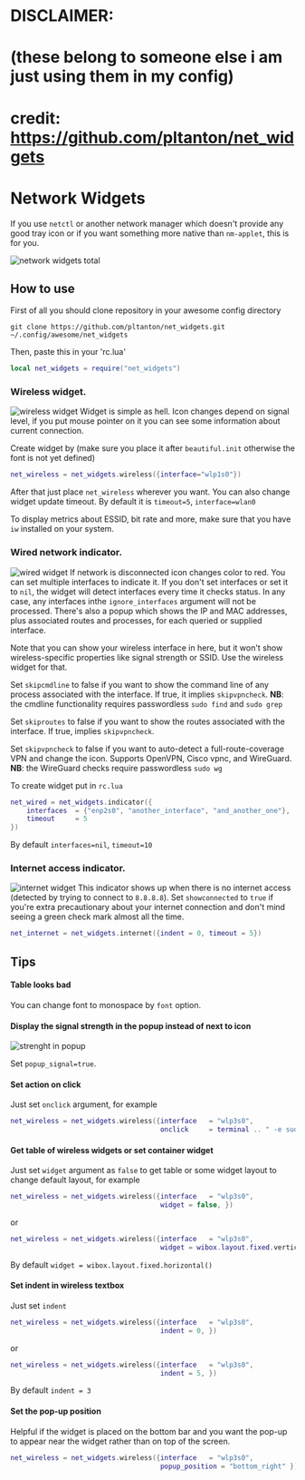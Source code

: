 # DISCLAIMER:
# (these belong to someone else i am just using them in my config)

# credit: https://github.com/pltanton/net_widgets

# Network Widgets
If you use `netctl` or another network manager which doesn't provide any good tray icon or if you want something more native than `nm-applet`, this is for you.

![network widgets total](https://dl.dropbox.com/s/i3aljidy8l6v6mh/net_widgets_total.png?dl=0)
## How to use
First of all you should clone repository in your awesome config directory
```
git clone https://github.com/pltanton/net_widgets.git ~/.config/awesome/net_widgets
```
Then, paste this in your 'rc.lua'
```Lua
local net_widgets = require("net_widgets")
```
### Wireless widget.
![wireless widget](https://dl.dropbox.com/s/737pn4mdwv7x79g/wireless_widget.png)
Widget is simple as hell. Icon changes depend on signal level, if you put mouse pointer on it you can see some information about current connection.

Create widget by (make sure you place it after `beautiful.init` otherwise the font is not yet defined)
```Lua
net_wireless = net_widgets.wireless({interface="wlp1s0"})
```
After that just place `net_wireless` wherever you want. You can also change widget update timeout. By default it is `timeout=5`, `interface=wlan0`

To display metrics about ESSID, bit rate and more, make sure that you have `iw` installed on your system.

### Wired network indicator.
![wired widget](https://dl.dropbox.com/s/5hg1bo41luelzob/wired_icon.png)
If network is disconnected icon changes color to red. You can set multiple interfaces to indicate it. If you don't set interfaces or set it to `nil`, the widget will detect interfaces every time it checks status. In any case, any interfaces inthe `ignore_interfaces` argument will not be processed. There's also a popup which shows the IP and MAC addresses, plus associated routes and processes, for each queried or supplied interface.

Note that you can show your wireless interface in here, but it won't show wireless-specific properties like signal strength or SSID. Use the wireless widget for that.

Set `skipcmdline` to false if you want to show the command line of any process associated with the interface.  If true, it implies `skipvpncheck`.  **NB**: the cmdline functionality requires passwordless `sudo find` and `sudo grep`

Set `skiproutes` to false if you want to show the routes associated with the interface.  If true, implies `skipvpncheck`.

Set `skipvpncheck` to false if you want to auto-detect a full-route-coverage VPN and change the icon.  Supports OpenVPN, Cisco vpnc, and WireGuard.  **NB**: the WireGuard checks require passwordless `sudo wg`

To create widget put in `rc.lua`
```Lua
net_wired = net_widgets.indicator({
    interfaces  = {"enp2s0", "another_interface", "and_another_one"},
    timeout     = 5
})
```

By default `interfaces=nil`, `timeout=10`

### Internet access indicator.
<!---
http://imgur.com/a/eGP65
-->
![internet widget](http://i.imgur.com/tdJjvPM.png)
This indicator shows up when there is no internet access (detected by trying to connect to `8.8.8.8`). Set `showconnected` to `true` if you're extra precautionary about your internet connection and don't mind seeing a green check mark almost all the time.
```Lua
net_internet = net_widgets.internet({indent = 0, timeout = 5})
```

## Tips
#### Table looks bad
You can change font to monospace by `font` option.

#### Display the signal strength in the popup instead of next to icon
![strenght in popup](https://cloud.githubusercontent.com/assets/23966/6146605/a8eba74c-b1bc-11e4-826a-9468edf18009.png)

Set `popup_signal=true`.

#### Set action on click
Just set `onclick` argument, for example

```Lua
net_wireless = net_widgets.wireless({interface   = "wlp3s0", 
                                     onclick     = terminal .. " -e sudo wifi-menu" }) 
```


#### Get table of wireless widgets or set container widget
Just set `widget` argument as `false`  to get table or some widget layout to change default layout, for example

```Lua
net_wireless = net_widgets.wireless({interface   = "wlp3s0", 
                                     widget = false, }) 
```

or

```Lua
net_wireless = net_widgets.wireless({interface   = "wlp3s0", 
                                     widget = wibox.layout.fixed.vertical(), }) 
```


By default `widget = wibox.layout.fixed.horizontal()`

#### Set indent in wireless textbox
Just set `indent` 
```Lua
net_wireless = net_widgets.wireless({interface   = "wlp3s0", 
                                     indent = 0, }) 
```

or

```Lua
net_wireless = net_widgets.wireless({interface   = "wlp3s0", 
                                     indent = 5, }) 
```


By default `indent = 3`

#### Set the pop-up position

Helpful if the widget is placed on the bottom bar and you want the pop-up to appear near the widget rather than on top of the screen.

```Lua
net_wireless = net_widgets.wireless({interface   = "wlp3s0",
                                     popup_position = "bottom_right" })
```
